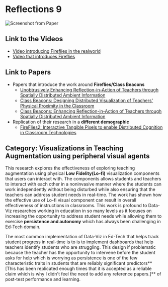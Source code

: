 Reflections 9
===

![Screenshot from Paper](/images/fireflies.png)

Link to the Videos
---------------------
- [Video introducing Fireflies in the realworld](https://www.youtube.com/watch?v=aIvMvzEPi6Q&t=10s)
- [Video that introduces Fireflies](https://www.youtube.com/watch?v=m4gSaI1LxA8)

Link to Papers
-----------------
- Papers that introduce the work around **Fireflies/Class Beacons**
  - [Unobtrusively Enhancing Reflection-in-Action of Teachers through Spatially Distributed Ambient Information](https://dl.acm.org/doi/pdf/10.1145/3290605.3300321)
  - [Class Beacons: Designing Distributed Visualization of Teachers' Physical Proximity in the Classroom](https://dl.acm.org/doi/pdf/10.1145/3173225.3173243)
  - [Class Beacons: Enhancing Reflection-in-Action of Teachers through Spatially Distributed Ambient Information](https://dl.acm.org/doi/pdf/10.1145/3290607.3313239)
- Replication of their research in a **different demographic**
  - [FireFlies2: Interactive Tangible Pixels to enable Distributed Cognition in Classroom Technologies](https://dl.acm.org/doi/pdf/10.1145/3132272.3134122)

Category: Visualizations in Teaching Augmentation using peripheral visual agents
----------------------------------------------------------

This research explores the effectiveness of exploring teaching augmentation using physical **Low Fidelity(Lo-fi)** visualization components that users can interact with. The components allows students and teachers to interact with each other in a noninvasive manner where the students can work independently without being disturbed while also ensuring that the teachers can address student needs in real-time. The work has shown how the effective use of Lo-fi visual component can result in overall effectiveness of instructions in classrooms. This work is profound to Data-Viz researches working in education in so many levels as it focuses on increasing the opportunity to address student needs while allowing them to exercise **persistence and autonomy** which has always been challenging in Ed-Tech domain.

The most common implementation of Data-Viz in Ed-Tech that helps track student progress in real-time is to is to implement dashboards that help teachers identify students who are struggling. This design if problematic because the teacher has the opportunity to intervene before the student asks for help which is worrying as persistence is one of the few characteristic traits in students that are reliably significant predictors**[This has been replicated enough times that it is accepted as a reliable claim which is why I didn't feel the need to add any reference papers.]** of post-test performance and learning.   
